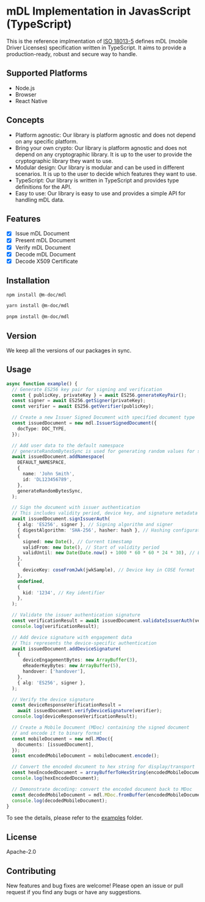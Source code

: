 # mDL Implementation in JavasScript (TypeScript)

This is the reference implmentation of [ISO 18013-5](https://www.iso.org/standard/69084.html) defines mDL (mobile Driver Licenses) specification written in TypeScript. It aims to provide a production-ready, robust and secure way to handle.

## Supported Platforms

- Node.js
- Browser
- React Native

## Concepts

- Platform agnostic: Our library is platform agnostic and does not depend on any specific platform.
- Bring your own crypto: Our library is platform agnostic and does not depend on any cryptographic library. It is up to the user to provide the cryptographic library they want to use.
- Modular design: Our library is modular and can be used in different scenarios. It is up to the user to decide which features they want to use.
- TypeScript: Our library is written in TypeScript and provides type definitions for the API.
- Easy to use: Our library is easy to use and provides a simple API for handling mDL data.

## Features

- [x] Issue mDL Document
- [x] Present mDL Document
- [x] Verify mDL Document
- [x] Decode mDL Document
- [x] Decode X509 Certificate

## Installation

```bash
npm install @m-doc/mdl
```

```bash
yarn install @m-doc/mdl
```

```bash
pnpm install @m-doc/mdl
```

## Version

We keep all the versions of our packages in sync.

## Usage

```Typescript
async function example() {
  // Generate ES256 key pair for signing and verification
  const { publicKey, privateKey } = await ES256.generateKeyPair();
  const signer = await ES256.getSigner(privateKey);
  const verifier = await ES256.getVerifier(publicKey);

  // Create a new Issuer Signed Document with specified document type
  const issuedDocument = new mdl.IssuerSignedDocument({
    docType: DOC_TYPE,
  });

  // Add user data to the default namespace
  // generateRandomBytesSync is used for generating random values for security
  await issuedDocument.addNamespace(
    DEFAULT_NAMESPACE,
    {
      name: 'John Smith',
      id: 'DL123456789',
    },
    generateRandomBytesSync,
  );

  // Sign the document with issuer authentication
  // This includes validity period, device key, and signature metadata
  await issuedDocument.signIssuerAuth(
    { alg: 'ES256', signer }, // Signing algorithm and signer
    { digestAlgorithm: 'SHA-256', hasher: hash }, // Hashing configuration
    {
      signed: new Date(), // Current timestamp
      validFrom: new Date(), // Start of validity period
      validUntil: new Date(Date.now() + 1000 * 60 * 60 * 24 * 30), // End of validity (30 days)
    },
    {
      deviceKey: coseFromJwk(jwkSample), // Device key in COSE format
    },
    undefined,
    {
      kid: '1234', // Key identifier
    },
  );

  // Validate the issuer authentication signature
  const verificationResult = await issuedDocument.validateIssuerAuth(verifier);
  console.log(verificationResult);

  // Add device signature with engagement data
  // This represents the device-specific authentication
  await issuedDocument.addDeviceSignature(
    {
      deviceEngagementBytes: new ArrayBuffer(3),
      eReaderKeyBytes: new ArrayBuffer(5),
      handover: ['handover'],
    },
    { alg: 'ES256', signer },
  );

  // Verify the device signature
  const deviceResponseVerificationResult =
    await issuedDocument.verifyDeviceSignature(verifier);
  console.log(deviceResponseVerificationResult);

  // Create a Mobile Document (MDoc) containing the signed document
  // and encode it to binary format
  const mobileDocument = new mdl.MDoc({
    documents: [issuedDocument],
  });
  const encodedMobileDocument = mobileDocument.encode();

  // Convert the encoded document to hex string for display/transport
  const hexEncodedDocument = arrayBufferToHexString(encodedMobileDocument);
  console.log(hexEncodedDocument);

  // Demonstrate decoding: convert the encoded document back to MDoc
  const decodedMobileDocument = mdl.MDoc.fromBuffer(encodedMobileDocument);
  console.log(decodedMobileDocument);
}
```

To see the details, please refer to the [examples](https://github.com/openwallet-foundation-labs/mdl-js/tree/master/examples/mdl) folder.

## License

Apache-2.0

## Contributing

New features and bug fixes are welcome! Please open an issue or pull request if you find any bugs or have any suggestions.
